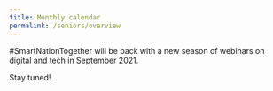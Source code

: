 ```yaml
---
title: Monthly calendar
permalink: /seniors/overview
---
```

#SmartNationTogether will be back with a new season of webinars on digital and tech in September 2021. 

Stay tuned!